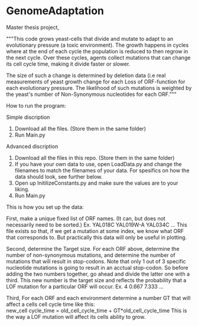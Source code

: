 # GenomeAdaptation
Master thesis project, 

"""This code grows yeast-cells that divide and mutate to adapt to an evolutionary pressure (a toxic environment).
 The growth happens in cycles where at the end of each cycle the population is reduced to then regrow in the next cycle.
 Over these cycles, agents collect mutations that can change its cell cycle time, making it divide faster or slower.

 The size of such a change is determined by deletion data (i.e real measurements of yeast growth change for each Loss of
 ORF-function for each evolutionary pressure.
 The likelihood of such mutations is weighted by the yeast's number of Non-Synonymous nucleotides for each ORF."""

How to run the program:

  Simple discription
1. Download all the files. (Store them in the same folder)
2. Run Main.py

  Advanced discription
1. Download all the files in this repo. (Store them in the same folder)
2. If you have your own data to use, open LoadData.py and change the filenames to match the filenames of your data. 
For spesifics on how the data should look, see further below.
3. Open up InitilizeConstants.py and make sure the values are to your liking.
4. Run Main.py

This is how you set up the data: 

  First, make a unique fixed list of ORF names. (It can, but does not necessarily need to be sorted.)
Ex. 
YAL018C
YAL019W-A
YAL034C
...
This file exists so that, if we get a mutation at some index, we know what ORF that corresponds to.
But practically this data will only be useful in plotting. 

  Second, determine the Target size. 
For each ORF above, determine the number of non-synonymous mutations, and determine the number of mutations that will result in stop-codons. Note that only 1 out of 3 specific nucleotide mutations is going to result in an acctual stop-codon. So before adding the two numbers together, go ahead and divide the latter one with a third. This new number is the target size and reflects the probability that a LOF mutation for a particular ORF will occur.
Ex. 
4
0.667
7.333
...

  Third, For each ORF and each environment determine a number GT that will affect a cells cell cycle time like this:                           
new_cell cycle_time = old_cell_cycle_time + GT*old_cell_cycle_time 
This is the way a LOF mutation will affect its cells ability to grow.


                            

